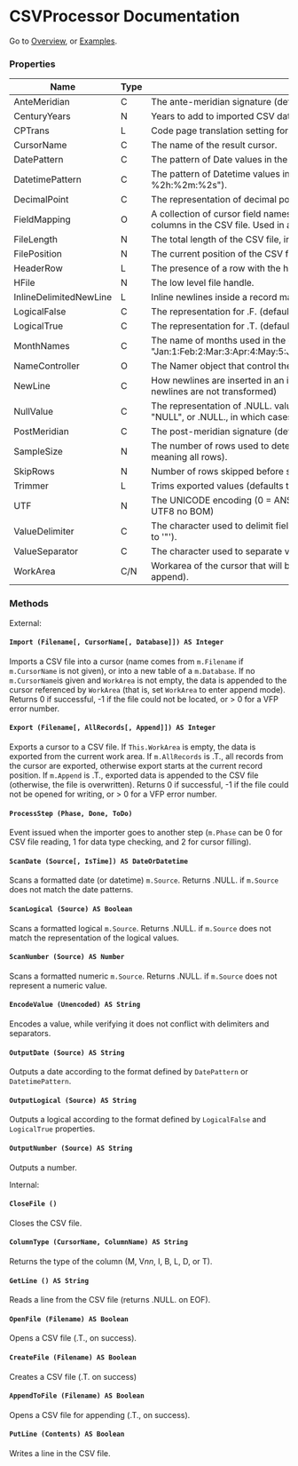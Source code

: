 # CSVProcessor Documentation

Go to [Overview](DOCUMENTATION.md "Overview"), or [Examples](examples.md "Examples").

### Properties

| Name | Type | Information |
| ---- | ---- | ----------- |
| AnteMeridian | C | The ante-meridian signature (defaults to "AM"). |
| CenturyYears | N | Years to add to imported CSV dates (defaults to 0). |
| CPTrans | L | Code page translation setting for new text columns (defaults to .T.) |
| CursorName | C | The name of the result cursor. |
| DatePattern | C | The pattern of Date values in the CSV file (defaults to "%4Y-%2M-%2D"). |
| DatetimePattern | C | The pattern of Datetime values in the CSV file (defaults to "%4Y-%2M-%2D %2h:%2m:%2s"). |
| DecimalPoint | C | The representation of decimal point in the CSV file (defaults to "."). |
| FieldMapping | O | A collection of cursor field names, mapped (by indexed position or by key) to the columns in the CSV file. Used in append mode. |
| FileLength | N | The total length of the CSV file, in bytes. |
| FilePosition | N | The current position of the CSV file, while being read. |
| HeaderRow | L | The presence of a row with the header for columns (defaults to .T.). |
| HFile | N | The low level file handle. |
| InlineDelimitedNewLine | L | Inline newlines inside a record may be delimited with the value delimiter. |
| LogicalFalse | C | The representation for .F. (defaults to "F") |
| LogicalTrue | C | The representation for .T. (defaults to "T") |
| MonthNames | C | The name of months used in the date or datetime values (defaults to "Jan:1:Feb:2:Mar:3:Apr:4:May:5:Jun:6:Jul:7:Aug:8:Sep:9:Oct:10:Nov:11:Dec:12") |
| NameController | O | The Namer object that control the naming of fields and cursor. |
| NewLine | C | How newlines are inserted in an imported or exported value (defaults to .NULL., newlines are not transformed) |
| NullValue | C | The representation of .NULL. values (defaults to ""). Can be a string, such as "NULL", or .NULL., in which cases empty values are kept as such. |
| PostMeridian | C | The post-meridian signature (defaults to "PM"). |
| SampleSize | N | The number of rows used to determine the column data type (defaults to 0, meaning all rows). |
| SkipRows | N | Number of rows skipped before starting the import (defaults to 0) |
| Trimmer | L | Trims exported values (defaults to .T.) |
| UTF | N | The UNICODE encoding (0 = ANSI, 1 = LittleEndian, 2 = BigEndian, 3 = UTF8, 4 = UTF8 no BOM) |
| ValueDelimiter | C | The character used to delimit fields that may include value separators (defaults to '"'). |
| ValueSeparator | C | The character used to separate values (defaults to ","). |
| WorkArea | C/N | Workarea of the cursor that will be appended (defaults to empty, meaning no append). |

### Methods

External:

#### `Import (Filename[, CursorName[, Database]]) AS Integer`
Imports a CSV file into a cursor (name comes from `m.Filename` if `m.CursorName` is not given), or into a new table of a `m.Database`. If no `m.CursorName`is given and `WorkArea` is not empty, the data is appended to the cursor referenced by `WorkArea` (that is, set `WorkArea` to enter append mode).
Returns 0 if successful, -1 if the file could not be located, or > 0 for a VFP error number.

#### `Export (Filename[, AllRecords[, Append]]) AS Integer`
Exports a cursor to a CSV file. If `This.WorkArea` is empty, the data is exported from the current work area. If `m.AllRecords` is .T., all records from the cursor are exported, otherwise export starts at the current record position. If `m.Append` is .T., exported data is appended to the CSV file (otherwise, the file is overwritten).
Returns 0 if successful, -1 if the file could not be opened for writing, or > 0 for a VFP error number.

#### `ProcessStep (Phase, Done, ToDo)`
Event issued when the importer goes to another step (`m.Phase` can be 0 for CSV file reading, 1 for data type checking, and 2 for cursor filling).

#### `ScanDate (Source[, IsTime]) AS DateOrDatetime`
Scans a formatted date (or datetime) `m.Source`. Returns .NULL. if `m.Source` does not match the date patterns.

#### `ScanLogical (Source) AS Boolean`
Scans a formatted logical `m.Source`. Returns .NULL. if `m.Source` does not match the representation of the logical values.

#### `ScanNumber (Source) AS Number`
Scans a formatted numeric `m.Source`. Returns .NULL. if `m.Source` does not represent a numeric value.

#### `EncodeValue (Unencoded) AS String`
Encodes a value, while verifying it does not conflict with delimiters and separators. 

#### `OutputDate (Source) AS String`
Outputs a date according to the format defined by `DatePattern` or `DatetimePattern`.

#### `OutputLogical (Source) AS String`
Outputs a logical according to the format defined by `LogicalFalse` and `LogicalTrue` properties.

#### `OutputNumber (Source) AS String`
Outputs a number.

Internal:

#### `CloseFile ()`
Closes the CSV file.

#### `ColumnType (CursorName, ColumnName) AS String`
Returns the type of the column (M, V*nn*, I, B, L, D, or T).

#### `GetLine () AS String`
Reads a line from the CSV file (returns .NULL. on EOF).

#### `OpenFile (Filename) AS Boolean`
Opens a CSV file (.T., on success).

#### `CreateFile (Filename) AS Boolean`
Creates a CSV file (.T. on success)

#### `AppendToFile (Filename) AS Boolean`
Opens a CSV file for appending (.T., on success).

#### `PutLine (Contents) AS Boolean`
Writes a line in the CSV file.
